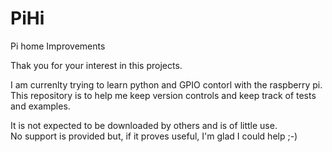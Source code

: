 # PiHi
Pi home Improvements

Thak you for your interest in this projects.

I am currenlty trying to learn python and GPIO contorl with the raspberry pi.
This repository is to help me keep version controls and keep track of tests and examples.

It is not expected to be downloaded by others and is of little use.  
No support is provided but, if it proves useful, I'm glad I could help ;-)

